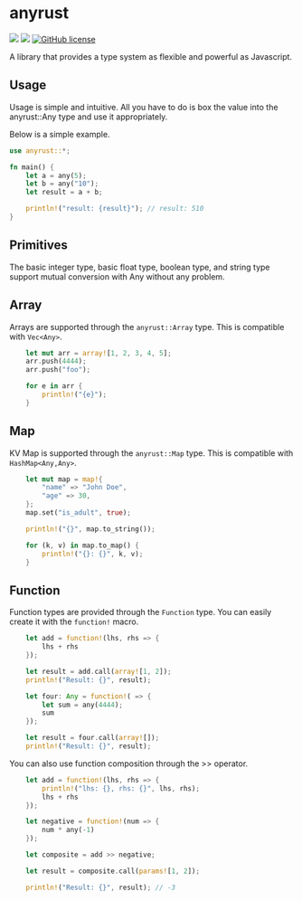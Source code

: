 # anyrust

![](https://img.shields.io/badge/language-Rust-red) ![](https://img.shields.io/badge/version-0.3.1-brightgreen) [![GitHub license](https://img.shields.io/badge/license-MIT-blue.svg)](https://github.com/myyrakle/anyrust/blob/master/LICENSE)

A library that provides a type system as flexible and powerful as Javascript.

## Usage 

Usage is simple and intuitive.
All you have to do is box the value into the anyrust::Any type and use it appropriately.

Below is a simple example.
```rust
use anyrust::*;

fn main() {
    let a = any(5);
    let b = any("10");
    let result = a + b;

    println!("result: {result}"); // result: 510
}
```

## Primitives

The basic integer type, basic float type, boolean type, and string type support mutual conversion with Any without any problem.

## Array

Arrays are supported through the `anyrust::Array` type. This is compatible with `Vec<Any>`.
```rust
    let mut arr = array![1, 2, 3, 4, 5];
    arr.push(4444);
    arr.push("foo");

    for e in arr {
        println!("{e}");
    }
```

## Map

KV Map is supported through the `anyrust::Map` type. This is compatible with `HashMap<Any,Any>`.
```rust
    let mut map = map!{
        "name" => "John Doe", 
        "age" => 30,
    };
    map.set("is_adult", true);

    println!("{}", map.to_string());

    for (k, v) in map.to_map() {
        println!("{}: {}", k, v);
    }
```

## Function 

Function types are provided through the `Function` type. You can easily create it with the `function!` macro.
```rust
    let add = function!(lhs, rhs => {
        lhs + rhs
    });

    let result = add.call(array![1, 2]);
    println!("Result: {}", result);

    let four: Any = function!( => {
        let sum = any(4444);
        sum
    });

    let result = four.call(array![]);
    println!("Result: {}", result);
```

You can also use function composition through the >> operator.
```rust
    let add = function!(lhs, rhs => {
        println!("lhs: {}, rhs: {}", lhs, rhs);
        lhs + rhs
    });

    let negative = function!(num => {
        num * any(-1)
    });

    let composite = add >> negative;

    let result = composite.call(params![1, 2]);

    println!("Result: {}", result); // -3
```